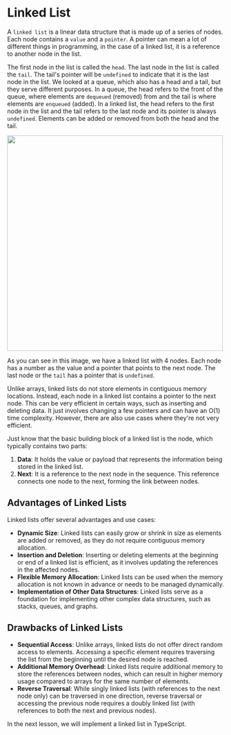 # Linked List

A `linked list` is a linear data structure that is made up of a series of nodes. Each node contains a `value` and a `pointer`. A pointer can mean a lot of different things in programming, in the case of a linked list, it is a reference to another node in the list.

The first node in the list is called the `head`. The last node in the list is called the `tail`. The tail's pointer will be `undefined` to indicate that it is the last node in the list. We looked at a queue, which also has a head and a tail, but they serve different purposes. In a queue, the head refers to the front of the queue, where elements are `dequeued` (removed) from and the tail is where elements are `enqueued` (added). In a linked list, the head refers to the first node in the list and the tail refers to the last node and its pointer is always `undefined`. Elements can be added or removed from both the head and the tail.

<img src="../../../assets/images/linked-list1.png" alt="" width="500" />

As you can see in this image, we have a linked list with 4 nodes. Each node has a number as the value and a pointer that points to the next node. The last node or the `tail` has a pointer that is `undefined`.

Unlike arrays, linked lists do not store elements in contiguous memory locations. Instead, each node in a linked list contains a pointer to the next node. This can be very efficient in certain ways, such as inserting and deleting data. It just involves changing a few pointers and can have an O(1) time complexity. However, there are also use cases where they're not very efficient.

Just know that the basic building block of a linked list is the node, which typically contains two parts:

1. **Data**: It holds the value or payload that represents the information being stored in the linked list.
2. **Next**: It is a reference to the next node in the sequence. This reference connects one node to the next, forming the link between nodes.

## Advantages of Linked Lists

Linked lists offer several advantages and use cases:

- **Dynamic Size**: Linked lists can easily grow or shrink in size as elements are added or removed, as they do not require contiguous memory allocation.
- **Insertion and Deletion**: Inserting or deleting elements at the beginning or end of a linked list is efficient, as it involves updating the references in the affected nodes.
- **Flexible Memory Allocation**: Linked lists can be used when the memory allocation is not known in advance or needs to be managed dynamically.
- **Implementation of Other Data Structures**: Linked lists serve as a foundation for implementing other complex data structures, such as stacks, queues, and graphs.

## Drawbacks of Linked Lists

- **Sequential Access**: Unlike arrays, linked lists do not offer direct random access to elements. Accessing a specific element requires traversing the list from the beginning until the desired node is reached.
- **Additional Memory Overhead**: Linked lists require additional memory to store the references between nodes, which can result in higher memory usage compared to arrays for the same number of elements.
- **Reverse Traversal**: While singly linked lists (with references to the next node only) can be traversed in one direction, reverse traversal or accessing the previous node requires a doubly linked list (with references to both the next and previous nodes).

In the next lesson, we will implement a linked list in TypeScript.
